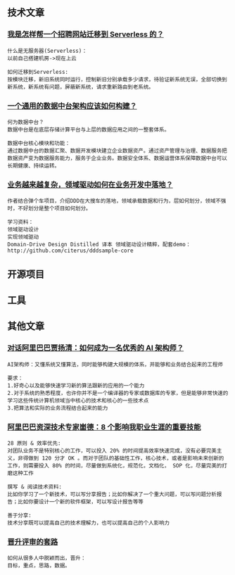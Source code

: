 ## 技术文章

### [我是怎样帮一个招聘网站迁移到 Serverless 的？](https://www.infoq.cn/article/q5AJRBhHgBU1KHVSmhKM)

```
什么是无服务器(Serverless)：
以前自己搭建机房->现在上云

如何迁移到Serverless:
按模块迁移，新旧系统同时运行，控制新旧分别承载多少请求，待验证新系统无误，全部切换到新系统，新系统有问题，屏蔽新系统，请求重新路由到老系统。
```

### [一个通用的数据中台架构应该如何构建？](https://www.infoq.cn/article/zCf76o7YlsAN6AbOeQL0)

```
何为数据中台？
数据中台是在底层存储计算平台与上层的数据应用之间的一整套体系。

数据中台核心模块和功能：
通过数据中台的数据汇聚、数据开发模块建立企业数据资产。通过资产管理与治理、数据服务把数据资产变为数据服务能力，服务于企业业务。数据安全体系、数据运营体系保障数据中台可以长期健康、持续运转。
```

### [业务越来越复杂，领域驱动如何在业务开发中落地？](https://mp.weixin.qq.com/s/tY1a33yUBtBes3_7kP0mOw)

```
作者结合弹个车项目，介绍DDD在大搜车的落地，领域承载数据和行为，层如何划分，领域不强时，不好划分是整个项目如何划分。

学习资料：
领域驱动设计
实现领域驱动
Domain-Drive Design Distilled 译本 领域驱动设计精粹，配套demo：
http://github.com/citerus/dddsample-core
```

## 开源项目

## 工具

## 其他文章

### [对话阿里巴巴贾扬清：如何成为一名优秀的 AI 架构师？](https://www.infoq.cn/article/F30l0WkNeIOUw0e8UZhe)

```
AI架构师：又懂系统又懂算法，同时能够构建大规模的体系，并能够和业务结合起来的工程师

要求：
1.好奇心以及能够快速学习新的算法跟新的应用的一个能力
2.对于系统的熟悉程度，也许你并不是一个编译器的专家或数据库的专家，但是能够非常快速的学习这些传统计算机领域当中核心的技术和核心的一些技术点
3.把算法和实际的业务流程结合起来的能力
```

### [阿里巴巴资深技术专家崮德：8 个影响我职业生涯的重要技能](https://www.infoq.cn/article/4kG7rM7uZOIclJz6ekZ6)

```
28 原则 & 效率优先:
对团队业务不是特别核心的工作，可以投入 20% 的时间提高效率快速完成，没有必要完美主义，非得做到 120 分才 OK 。而对于团队的基础性工作，核心技术，或者是影响未来创新的工作，则需要投入 80% 的时间，尽量做到系统化，规范化，文档化， SOP 化，尽量完美的打磨这种工作

撰写 & 阅读技术资料:
比如你学习了一个新技术，可以写分享报告；比如你解决了一个重大问题，可以写问题分析报告；比如你要设计一个新的软件框架，可以写设计报告等等

善于分享:
技术分享既可以提高自己的技术理解力，也可以提高自己的个人影响力
```

### [晋升评审的套路](http://blog.cnbang.net/tech/3434/)

```
如何从很多人中脱颖而出，晋升：
目标，重点，思路，数据。
```

